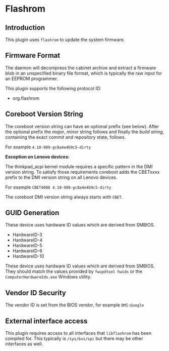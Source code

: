 Flashrom
========

Introduction
------------

This plugin uses `flashrom` to update the system firmware.

Firmware Format
---------------

The daemon will decompress the cabinet archive and extract a firmware blob in
an unspecified binary file format, which is typically the raw input for an
EEPROM programmer.

This plugin supports the following protocol ID:

 * org.flashrom

Coreboot Version String
-----------------------

The coreboot version string can have an optional prefix (see below).
After the optional prefix the *major*, *minor* string follows and finally
the *build string*, containing the exact commit and repository state, follows.

For example `4.10-989-gc8a4e4b9c5-dirty`

**Exception on Lenovo devices:**

The thinkpad_acpi kernel module requires a specific pattern in the DMI version
string. To satisfy those requirements coreboot adds the CBETxxxx prefix to the
DMI version string on all Lenovo devices.

For example `CBET4000 4.10-989-gc8a4e4b9c5-dirty`

The coreboot DMI version string always starts with `CBET`.

GUID Generation
---------------

These device uses hardware ID values which are derived from SMBIOS.

 * HardwareID-3
 * HardwareID-4
 * HardwareID-5
 * HardwareID-6
 * HardwareID-10

These device uses hardware ID values which are derived from SMBIOS. They should
match the values provided by `fwupdtool hwids` or the `ComputerHardwareIds.exe`
Windows utility.

Vendor ID Security
------------------

The vendor ID is set from the BIOS vendor, for example `DMI:Google`

External interface access
---
This plugin requires access to all interfaces that `libflashrom` has been compiled for.
This typically is `/sys/bus/spi` but there may be other interfaces as well.
